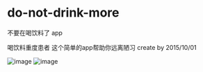 # do-not-drink-more
不要在喝饮料了 app

喝饮料重度患者
这个简单的app帮助你远离陋习
create by 2015/10/01

 ![image](https://github.com/tangculijier/no-more-drink/raw/huangAndLin_11_05/Screenshot_2016-01-17-22-17-47_com.huang.nodrinkm.png)
 ![image](https://github.com/tangculijier/no-more-drink/raw/huangAndLin_11_05/Screenshot_2016-01-17-22-17-51_com.huang.nodrinkm.pn)

